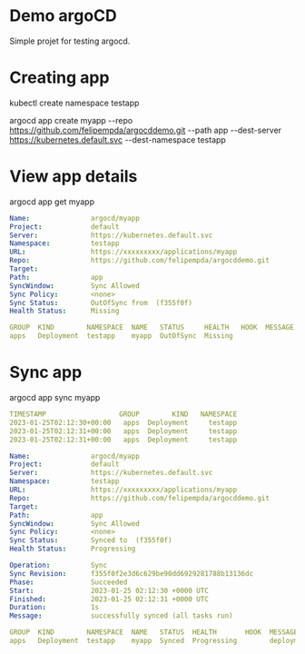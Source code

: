 # Demo argoCD

Simple projet for testing argocd.

# Creating app

kubectl create namespace testapp

argocd app create myapp --repo https://github.com/felipempda/argocddemo.git --path app --dest-server https://kubernetes.default.svc --dest-namespace testapp


# View app details

argocd app get myapp

```yaml
Name:               argocd/myapp
Project:            default
Server:             https://kubernetes.default.svc
Namespace:          testapp
URL:                https://xxxxxxxxx/applications/myapp
Repo:               https://github.com/felipempda/argocddemo.git
Target:
Path:               app
SyncWindow:         Sync Allowed
Sync Policy:        <none>
Sync Status:        OutOfSync from  (f355f0f)
Health Status:      Missing

GROUP  KIND        NAMESPACE  NAME   STATUS     HEALTH   HOOK  MESSAGE
apps   Deployment  testapp    myapp  OutOfSync  Missing
```

# Sync app

argocd app sync myapp

```yaml
TIMESTAMP                  GROUP        KIND   NAMESPACE                  NAME    STATUS    HEALTH        HOOK  MESSAGE
2023-01-25T02:12:30+00:00   apps  Deployment     testapp                 myapp  OutOfSync  Missing
2023-01-25T02:12:31+00:00   apps  Deployment     testapp                 myapp  OutOfSync  Missing              deployment.apps/myapp created
2023-01-25T02:12:31+00:00   apps  Deployment     testapp                 myapp    Synced  Progressing              deployment.apps/myapp created

Name:               argocd/myapp
Project:            default
Server:             https://kubernetes.default.svc
Namespace:          testapp
URL:                https://xxxxxxxxx/applications/myapp
Repo:               https://github.com/felipempda/argocddemo.git
Target:
Path:               app
SyncWindow:         Sync Allowed
Sync Policy:        <none>
Sync Status:        Synced to  (f355f0f)
Health Status:      Progressing

Operation:          Sync
Sync Revision:      f355f0f2e3d6c629be90dd6929281788b13136dc
Phase:              Succeeded
Start:              2023-01-25 02:12:30 +0000 UTC
Finished:           2023-01-25 02:12:31 +0000 UTC
Duration:           1s
Message:            successfully synced (all tasks run)

GROUP  KIND        NAMESPACE  NAME   STATUS  HEALTH       HOOK  MESSAGE
apps   Deployment  testapp    myapp  Synced  Progressing        deployment.apps/myapp created
```